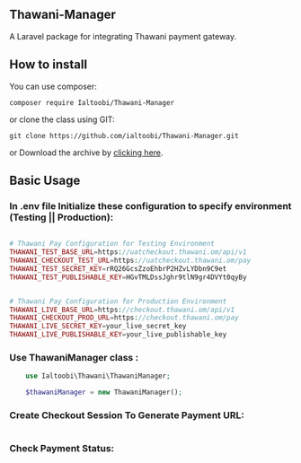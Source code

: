 ## Thawani-Manager

A Laravel package for integrating Thawani payment gateway.

## How to install
You can use composer:

```composer require Ialtoobi/Thawani-Manager```

or clone the class using GIT:

    git clone https://github.com/ialtoobi/Thawani-Manager.git
or Download the archive by [clicking here](https://github.com/ialtoobi/Thawani-Manager/archive/master.zip).

## Basic Usage
### In .env file Initialize these configuration to specify environment (Testing || Production):
```php

# Thawani Pay Configuration for Testing Environment
THAWANI_TEST_BASE_URL=https://uatcheckout.thawani.om/api/v1
THAWANI_CHECKOUT_TEST_URL=https://uatcheckout.thawani.om/pay
THAWANI_TEST_SECRET_KEY=rRQ26GcsZzoEhbrP2HZvLYDbn9C9et
THAWANI_TEST_PUBLISHABLE_KEY=HGvTMLDssJghr9tlN9gr4DVYt0qyBy


# Thawani Pay Configuration for Production Environment
THAWANI_LIVE_BASE_URL=https://checkout.thawani.om/api/v1
THAWANI_CHECKOUT_PROD_URL=https://checkout.thawani.om/pay
THAWANI_LIVE_SECRET_KEY=your_live_secret_key
THAWANI_LIVE_PUBLISHABLE_KEY=your_live_publishable_key

```



### Use ThawaniManager class :
```php
    use Ialtoobi\Thawani\ThawaniManager;

    $thawaniManager = new ThawaniManager();
```

### Create Checkout Session To Generate Payment URL:
```php

```

### Check Payment Status:
```php

```
